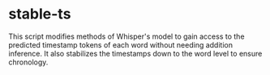 # stable-ts
This script modifies methods of Whisper's model to gain access to the predicted timestamp tokens of each word without needing addition inference. It also stabilizes the timestamps down to the word level to ensure chronology.
